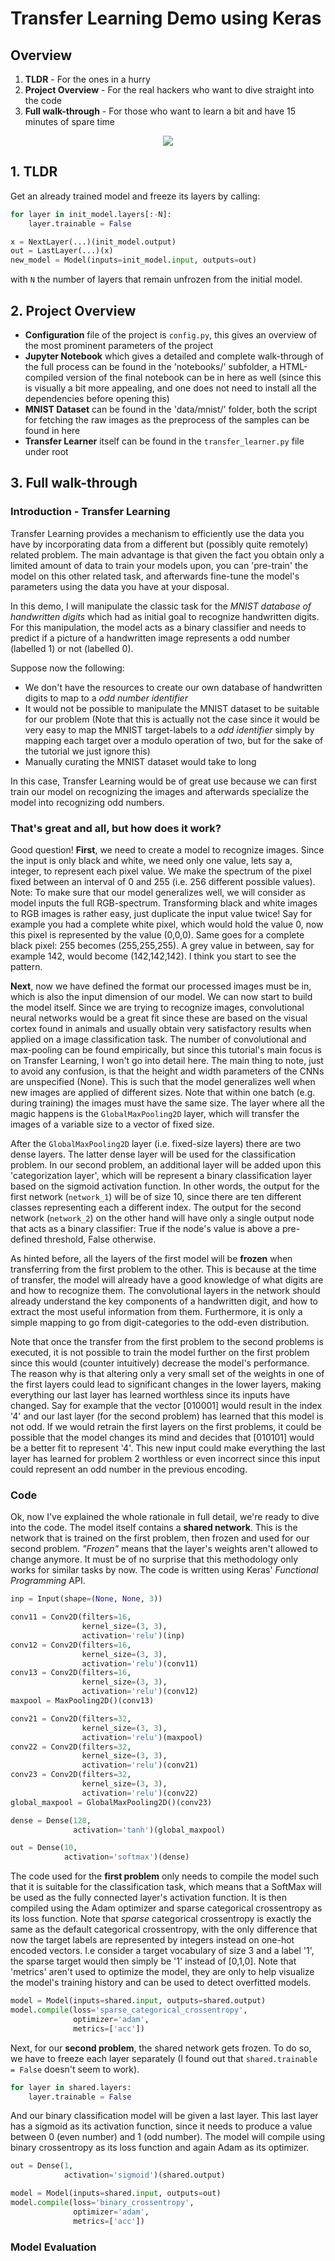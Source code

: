 # Transfer Learning Demo using Keras

## Overview

1. **TLDR** - For the ones in a hurry
2. **Project Overview** - For the real hackers who want to dive straight into the code
3. **Full walk-through** - For those who want to learn a bit and have 15 minutes of spare time

<p align="center">
  <img src="https://github.com/RubenPants/TransferLearningKerasDemo/blob/master/images/final_fig.gif"/>
</p>



## 1. TLDR

Get an already trained model and freeze its layers by calling:
```python
for layer in init_model.layers[:-N]:
    layer.trainable = False

x = NextLayer(...)(init_model.output)
out = LastLayer(...)(x)
new_model = Model(inputs=init_model.input, outputs=out)
```
with `N` the number of layers that remain unfrozen from the initial model. 



## 2. Project Overview

* **Configuration** file of the project is `config.py`, this gives an overview of the most prominent parameters of the project
* **Jupyter Notebook** which gives a detailed and complete walk-through of the full process can be found in the 'notebooks/' subfolder, a HTML-compiled version of the final notebook can be in here as well (since this is visually a bit more appealing, and one does not need to install all the dependencies before opening this)
* **MNIST Dataset** can be found in the 'data/mnist/' folder, both the script for fetching the raw images as the preprocess of the samples can be found in here
* **Transfer Learner** itself can be found in the `transfer_learner.py` file under root



## 3. Full walk-through

### Introduction - Transfer Learning
Transfer Learning provides a mechanism to efficiently use the data you have by incorporating data from a different but (possibly quite remotely) related problem. The main advantage is that given the fact you obtain only a limited amount of data to train your models upon, you can 'pre-train' the model on this other related task, and afterwards fine-tune the model's parameters using the data you have at your disposal.

In this demo, I will manipulate the classic task for the *MNIST database of handwritten digits* which had as initial goal to recognize handwritten digits. For this manipulation, the model acts as a binary classifier and needs to predict if a picture of a handwritten image represents a odd number (labelled 1) or not (labelled 0). 

Suppose now the following: 
* We don't have the resources to create our own database of handwritten digits to map to a *odd number identifier*
* It would not be possible to manipulate the MNIST dataset to be suitable for our problem (Note that this is actually not the case since it would be very easy to map the MNIST target-labels to a *odd identifier* simply by mapping each target over a modulo operation of two, but for the sake of the tutorial we just ignore this)
* Manually curating the MNIST dataset would take to long

In this case, Transfer Learning would be of great use because we can first train our model on recognizing the images and afterwards specialize the model into recognizing odd numbers.


### That's great and all, but how does it work?

Good question! **First**, we need to create a model to recognize images. Since the input is only black and white, we need only one value, lets say a, integer, to represent each pixel value. We make the spectrum of the pixel fixed between an interval of 0 and 255 (i.e. 256 different possible values). Note: To make sure that our model generalizes well, we will  consider as model inputs the full RGB-spectrum. Transforming black and white images to RGB images is rather easy, just duplicate the input value twice! Say for example you had a complete white pixel, which would hold the value 0, now this pixel is represented by the value (0,0,0). Same goes for a complete black pixel: 255 becomes (255,255,255). A grey value in between, say for example 142, would become (142,142,142). I think you start to see the pattern.

**Next**, now we have defined the format our processed images must be in, which is also the input dimension of our model. We can now start to build the model itself. Since we are trying to recognize images, convolutional neural networks would  be a great fit since these are based on the visual cortex found in animals and usually obtain very satisfactory results  when applied on a image classification task. The number of convolutional and max-pooling can be found empirically, but since this tutorial's main focus is on Transfer Learning, I won't go into detail here. The main thing to note, just to avoid any confusion, is that the height and width parameters of the CNNs are unspecified (None). This is such that the model generalizes well when new images are applied of different sizes. Note that within one batch (e.g. during training) the images must have the same size. The layer where all the magic happens is the `GlobalMaxPooling2D` layer, which will transfer the images of a variable size to a vector of fixed size.

After the `GlobalMaxPooling2D` layer (i.e. fixed-size layers) there are two dense layers. The latter dense layer will be used for the classification problem. In our second problem, an additional layer will be added upon this 'categorization layer', which will be represent a binary classification layer based on the sigmoid activation function. In other words, the output for the first network (`network_1`) will be of size 10, since there are ten different classes representing each a different index. The output for the second network (`network_2`) on the other hand will have only a single output node that acts as a binary classifier: True if the node's value is above a pre-defined threshold, False otherwise.

As hinted before, all the layers of the first model will be **frozen** when transferring from the first problem to the other. This is because at the time of transfer, the model will already have a good knowledge of what digits are and how to recognize them. The convolutional layers in the network should already understand the key components of a handwritten digit, and how to extract the most useful information from them. Furthermore, it is only a simple mapping to go from digit-categories to the odd-even distribution.

Note that once the transfer from the first problem to the second problems is executed, it is not possible to train the model further on the first problem since this would (counter intuitively) decrease the model's performance. The reason why is that altering only a very small set of the weights in one of the first layers could lead to significant changes in the lower layers, making everything our last layer has learned worthless since its inputs have changed. Say for example that the vector [010001] would result in the index '4' and our last layer (for the second problem) has learned that this model is not odd. If we would retrain the first layers on the first problems, it could be possible that the model changes its mind and decides that [010101] would be a better fit to represent '4'. This new input could make everything the last layer has learned for problem 2 worthless or even incorrect since this input could represent an odd number in the previous encoding.


### Code

Ok, now I've explained the whole rationale in full detail, we're ready to dive into the code. The model itself contains a **shared network**. This is the network that is trained on the first problem, then frozen and used for our second problem. *"Frozen"* means that the layer's weights aren't allowed to change anymore. It must be of no surprise that this methodology only works for similar tasks by now. The code is written using Keras' *Functional Programming* API.

```python
inp = Input(shape=(None, None, 3))

conv11 = Conv2D(filters=16,
                kernel_size=(3, 3),
                activation='relu')(inp)
conv12 = Conv2D(filters=16,
                kernel_size=(3, 3),
                activation='relu')(conv11)
conv13 = Conv2D(filters=16,
                kernel_size=(3, 3),
                activation='relu')(conv12)
maxpool = MaxPooling2D()(conv13)

conv21 = Conv2D(filters=32,
                kernel_size=(3, 3),
                activation='relu')(maxpool)
conv22 = Conv2D(filters=32,
                kernel_size=(3, 3),
                activation='relu')(conv21)
conv23 = Conv2D(filters=32,
                kernel_size=(3, 3),
                activation='relu')(conv22)
global_maxpool = GlobalMaxPooling2D()(conv23)

dense = Dense(128,
              activation='tanh')(global_maxpool)

out = Dense(10,
            activation='softmax')(dense)
```

The code used for the **first problem** only needs to compile the model such that it is suitable for the classification task, which means that a SoftMax will be used as the fully connected layer's activation function. It is then compiled using the Adam optimizer and sparse categorical crossentropy as its loss function. Note that *sparse* categorical crossentropy is exactly the same as the default categorical crossentropy, with the only difference that now the target labels are represented by integers instead on one-hot encoded vectors. I.e consider a target vocabulary of size 3 and a label '1', the sparse target would then simply be '1' instead of [0,1,0]. Note that 'metrics' aren't used to optimize the model, they are only to help visualize the model's training history and can be used to detect overfitted models. 

```python
model = Model(inputs=shared.input, outputs=shared.output)
model.compile(loss='sparse_categorical_crossentropy',
              optimizer='adam',
              metrics=['acc'])
```

Next, for our **second problem**, the shared network gets frozen. To do so, we have to freeze each layer separately (I found out that `shared.trainable = False` doesn't seem to work).
```python
for layer in shared.layers:
    layer.trainable = False
```

And our binary classification model will be given a last layer. This last layer has a sigmoid as its activation
function, since it needs to produce a value between 0 (even number) and 1 (odd number). The model will compile using binary crossentropy as its loss function and again Adam as its optimizer.

```python
out = Dense(1,
            activation='sigmoid')(shared.output)

model = Model(inputs=shared.input, outputs=out)
model.compile(loss='binary_crossentropy',
              optimizer='adam',
              metrics=['acc'])
```

### Model Evaluation


